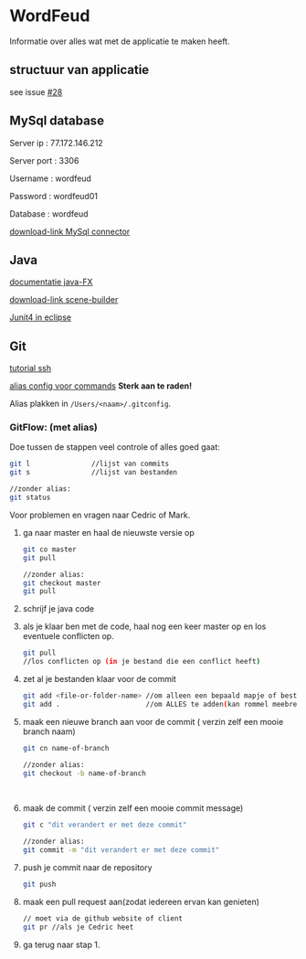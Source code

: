 # WordFeud
Informatie over alles wat met de applicatie te maken heeft.
## structuur van applicatie

see issue [#28](https://github.com/InteNs/WordFeud-Groep-J/issues/28)

## MySql database
Server ip 	: 77.172.146.212

Server port    : 3306

Username 	: wordfeud

Password 	: wordfeud01

Database 	: wordfeud  

[download-link MySql connector](https://dev.mysql.com/downloads/connector/j/)

## Java
[documentatie java-FX](https://docs.oracle.com/javase/8/javase-clienttechnologies.htm)

[download-link scene-builder](http://gluonhq.com/open-source/scene-builder/)

[Junit4 in eclipse](https://stackoverflow.com/questions/1994308/junit4-in-eclipse)

## Git
[tutorial ssh](https://help.github.com/articles/generating-an-ssh-key/)

[alias config voor commands](http://pastebin.com/CaAkZmDJ)   **Sterk aan te raden!**

Alias plakken in `/Users/<naam>/.gitconfig`.

### GitFlow: (met alias)
Doe tussen de stappen veel controle of alles goed gaat:
```bash
git l               //lijst van commits
git s               //lijst van bestanden
```
```bash
//zonder alias:
git status
```



Voor problemen en vragen naar Cedric of Mark.

1. ga naar master en haal de nieuwste versie op

   ```bash
   git co master
   git pull
   ```
   ```bash
   //zonder alias:
   git checkout master
   git pull
   ```

2. schrijf je java code

3. als je klaar ben met de code, haal nog een keer master op en los eventuele conflicten op.

   ```bash
   git pull
   //los conflicten op (in je bestand die een conflict heeft)
   ```

4. zet al je bestanden klaar voor de commit

   ```bash
   git add <file-or-folder-name> //om alleen een bepaald mapje of bestand te adden
   git add .                     //om ALLES te adden(kan rommel meebrengen)
   ```

5. maak een nieuwe branch aan voor de commit ( verzin zelf een mooie branch naam)

   ```bash
   git cn name-of-branch
   ```
   ```bash
   //zonder alias:
   git checkout -b name-of-branch
   ```

   ​

6. maak de commit ( verzin zelf een mooie commit message)

   ```bash
   git c "dit verandert er met deze commit"
   ```
   ```bash
   //zonder alias:
   git commit -m "dit verandert er met deze commit"
   ```

7. push je commit naar de repository

   ```bash
   git push
   ```

8. maak een pull request aan(zodat iedereen ervan kan genieten)

   ```bash
   // moet via de github website of client
   git pr //als je Cedric heet
   ```

9. ga terug naar stap 1.
